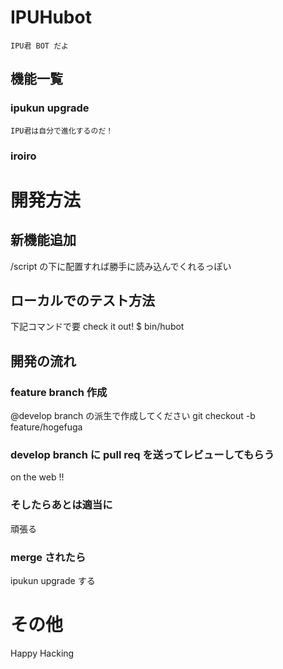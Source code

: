 # IPUHubot
    IPU君 BOT だよ
## 機能一覧
### ipukun upgrade
    IPU君は自分で進化するのだ！
### iroiro

# 開発方法
## 新機能追加
/script の下に配置すれば勝手に読み込んでくれるっぽい
## ローカルでのテスト方法
下記コマンドで要 check it out!
    $ bin/hubot
## 開発の流れ
### feature branch 作成
@develop branch の派生で作成してください
git checkout -b feature/hogefuga
### develop branch に pull req を送ってレビューしてもらう
on the web !!
### そしたらあとは適当に
頑張る
### merge されたら
ipukun upgrade する

# その他
Happy Hacking
